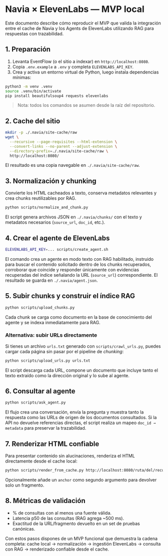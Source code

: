 # Navia × ElevenLabs — MVP local

Este documento describe cómo reproducir el MVP que valida la integración entre el cache de Navia y los Agents de ElevenLabs utilizando RAG para respuestas con trazabilidad.

## 1. Preparación

1. Levanta EventFlow (o el sitio a indexar) en `http://localhost:8080`.
2. Copia `.env.example` a `.env` y completa `ELEVENLABS_API_KEY`.
3. Crea y activa un entorno virtual de Python, luego instala dependencias mínimas:

```bash
python3 -m venv .venv
source .venv/bin/activate
pip install beautifulsoup4 requests elevenlabs
```

> Nota: todos los comandos se asumen desde la raíz del repositorio.

## 2. Cache del sitio

```bash
mkdir -p ./.navia/site-cache/raw
wget \
  --recursive --page-requisites --html-extension \
  --convert-links --no-parent --adjust-extension \
  --directory-prefix=./.navia/site-cache/raw \
  http://localhost:8080/
```

El resultado es una copia navegable en `./.navia/site-cache/raw`.

## 3. Normalización y chunking

Convierte los HTML cacheados a texto, conserva metadatos relevantes y crea chunks reutilizables por RAG.

```bash
python scripts/normalize_and_chunk.py
```

El script genera archivos JSON en `./.navia/chunks/` con el texto y metadatos necesarios (`source_url`, `doc_id`, etc.).

## 4. Crear el agente de ElevenLabs

```bash
ELEVENLABS_API_KEY=... scripts/create_agent.sh
```

El comando crea un agente en modo texto con RAG habilitado, instruido para buscar el contenido solicitado dentro de los chunks recuperados, corroborar que coincide y responder únicamente con evidencias recuperadas del índice señalando la URL (`source_url`) correspondiente. El resultado se guarda en `./.navia/agent.json`.

## 5. Subir chunks y construir el índice RAG

```bash
python scripts/upload_chunks.py
```

Cada chunk se carga como documento en la base de conocimiento del agente y se indexa inmediatamente para RAG.

### Alternativa: subir URLs directamente

Si tienes un archivo `urls.txt` generado con `scripts/crawl_urls.py`, puedes cargar cada página sin pasar por el pipeline de _chunking_:

```bash
python scripts/upload_urls.py urls.txt
```

El script descarga cada URL, compone un documento que incluye tanto el texto extraído como la dirección original y lo sube al agente.

## 6. Consultar al agente

```bash
python scripts/ask_agent.py
```

El flujo crea una conversación, envía la pregunta y muestra tanto la respuesta como las URLs de origen de los documentos consultados. Si la API no devuelve referencias directas, el script realiza un mapeo `doc_id → metadata` para preservar la trazabilidad.

## 7. Renderizar HTML confiable

Para presentar contenido sin alucinaciones, renderiza el HTML directamente desde el cache local:

```bash
python scripts/render_from_cache.py http://localhost:8080/ruta/del/recurso
```

Opcionalmente añade un `anchor` como segundo argumento para devolver solo un fragmento.

## 8. Métricas de validación

- % de consultas con al menos una fuente válida.
- Latencia p50 de las consultas (RAG agrega ~500 ms).
- Exactitud de la URL/fragmento devuelto en un set de pruebas canónicas.

Con estos pasos dispones de un MVP funcional que demuestra la cadena completa: cache local → normalización → ingestión ElevenLabs → consulta con RAG → renderizado confiable desde el cache.
